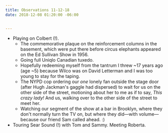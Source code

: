```yaml
---
title: Observations 11-12-18
date: 2018-12-08 01:20:00 -06:00


---
```


- Playing on Colbert (!).
	- The commemorative plaque on the reinforcement columns in the basement, which were put there before circus elephants appeared on the Ed Sullivan Show in 1956.
	- Going full Uniqlo Canadian tuxedo.
	- Hopefully redeeming myself from the tantrum I threw ~17 years ago (age ~5) because Wilco was on David Letterman and I was too young to stay for the taping.
	- The NYPD cop ordering our *one* lonely fan outside the stage door (after Hugh Jackman's gaggle had dispersed) to wait for us on the other side of the street, motioning about her to me as if to say, *This crazy lady!* And us, walking over to the other side of the street to meet her.
	- Watching our segment of the show at a bar in Brooklyn, where they don't normally turn the TV on, but where they did—with volume—because our friend Sam called ahead. :)
- Touring Sear Sound (!) with Tom and Sammy. Meeting Roberta.